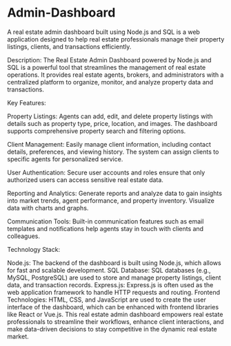 # Admin-Dashboard
 A real estate admin dashboard built using Node.js and SQL is a web application designed to help real estate professionals manage their property listings, clients, and transactions efficiently.

 Description:
The Real Estate Admin Dashboard powered by Node.js and SQL is a powerful tool that streamlines the management of real estate operations. It provides real estate agents, brokers, and administrators with a centralized platform to organize, monitor, and analyze property data and transactions.

Key Features:

Property Listings: Agents can add, edit, and delete property listings with details such as property type, price, location, and images. The dashboard supports comprehensive property search and filtering options.

Client Management: Easily manage client information, including contact details, preferences, and viewing history. The system can assign clients to specific agents for personalized service.

User Authentication: Secure user accounts and roles ensure that only authorized users can access sensitive real estate data.

Reporting and Analytics: Generate reports and analyze data to gain insights into market trends, agent performance, and property inventory. Visualize data with charts and graphs.

Communication Tools: Built-in communication features such as email templates and notifications help agents stay in touch with clients and colleagues.

Technology Stack:

Node.js: The backend of the dashboard is built using Node.js, which allows for fast and scalable development.
SQL Database: SQL databases (e.g., MySQL, PostgreSQL) are used to store and manage property listings, client data, and transaction records.
Express.js: Express.js is often used as the web application framework to handle HTTP requests and routing.
Frontend Technologies: HTML, CSS, and JavaScript are used to create the user interface of the dashboard, which can be enhanced with frontend libraries like React or Vue.js.
This real estate admin dashboard empowers real estate professionals to streamline their workflows, enhance client interactions, and make data-driven decisions to stay competitive in the dynamic real estate market.
